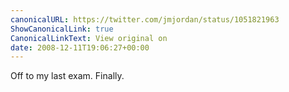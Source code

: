 ```yaml
---
canonicalURL: https://twitter.com/jmjordan/status/1051821963
ShowCanonicalLink: true
CanonicalLinkText: View original on
date: 2008-12-11T19:06:27+00:00
---
```

Off to my last exam. Finally.